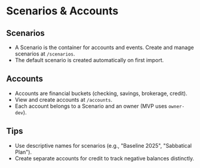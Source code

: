 # Scenarios & Accounts

## Scenarios
- A Scenario is the container for accounts and events. Create and manage scenarios at `/scenarios`.
- The default scenario is created automatically on first import.

## Accounts
- Accounts are financial buckets (checking, savings, brokerage, credit).
- View and create accounts at `/accounts`.
- Each account belongs to a Scenario and an owner (MVP uses `owner-dev`).

## Tips
- Use descriptive names for scenarios (e.g., "Baseline 2025", "Sabbatical Plan").
- Create separate accounts for credit to track negative balances distinctly.
